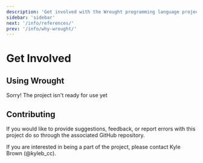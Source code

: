 ```yaml
---
description: 'Get involved with the Wrought programming language project'
sidebar: 'sidebar'
next: '/info/references/'
prev: '/info/why-wrought/'
---
```


# Get Involved

## Using Wrought

Sorry! The project isn't ready for use yet

## Contributing
If you would like to provide suggestions, feedback, or report errors with this project do so through the associated GitHub repository.

If you are interested in being a part of the project, please contact Kyle Brown (@kyleb_cc).